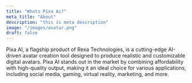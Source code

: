 ```yaml
---
title: "Whats Pixa Ai?"
meta_title: "About"
description: "this is meta description"
image: "/images/avatar.png"
draft: false
---
```


Pixa AI, a flagship product of Rexa Technologies, is a cutting-edge AI-driven avatar creation tool designed to produce realistic and customizable digital avatars. Pixa AI stands out in the market by combining affordability with high-quality output, making it an ideal choice for various applications, including social media, gaming, virtual reality, marketing, and more.

